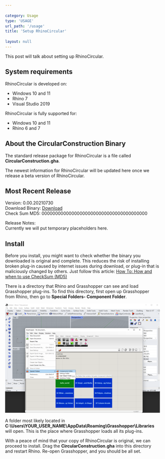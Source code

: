 ```yaml
---

category: Usage
type: 'USAGE'
url_path: '/usage'
title: 'Setup RhinoCircular'

layout: null
---
```


This post will talk about setting up RhinoCircular.

## System requirements

RhinoCircular is developed on:
* Windows 10 and 11
* Rhino 7
* Visual Studio 2019

RhinoCircular is fully supported for:
* Windows 10 and 11
* Rhino 6 and 7 

## About the CircularConstruction Binary

The standard release package for RhinoCircular is a file called **CircularConstruction.gha**.

The newest information for RhinoCircular will be updated here once we release a beta version of RhinoCircular. 


## Most Recent Release
Version: 0.00.20210730    
Download Binary: [Download](https://circular-construction-lab.github.io/RhinoCircular-Documentation/)    
Check Sum MD5: 000000000000000000000000000000000000000    

Release Notes:    
Currently we will put temporary placeholders here.

## Install
Before you install, you might want to check whether the binary you downloaded is original and complete.
This reduces the risk of installing broken plug-in caused by internet issues during download, or plug-in that is maliciously changed by others.
Just follow this article: [How To: How and when to use CheckSum (MD5)](https://support.esri.com/en/technical-article/000020408)

There is a directory that Rhino and Grasshopper can see and load Grasshopper plug-ins.
To find this directory, first open up Grasshopper from Rhino, then go to **Special Folders- Component Folder**.

<img src="img/development-notes/gh_special_folders_comp_folder.png" alt="drawing" width="1200"/>

A folder most likely located in **C:\Users\YOUR_USER_NAME\AppData\Roaming\Grasshopper\Libraries** will open. 
This is the place where Grasshopper loads all its plug-ins.

With a peace of mind that your copy of RhinoCircular is original, we can proceed to install.
Drag the **CircularConstruction.gha** into this directory and restart Rhino.
Re-open Grasshopper, and you should be all set.